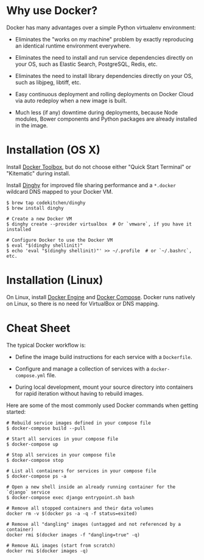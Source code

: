 # Why use Docker?

Docker has many advantages over a simple Python virtualenv environment:

  * Eliminates the "works on my machine" problem by exactly reproducing an
    identical runtime environment everywhere.

  * Eliminates the need to install and run service dependencies directly on
    your OS, such as Elastic Search, PostgreSQL, Redis, etc.

  * Eliminates the need to install library dependencies directly on your OS,
    such as libjpeg, libtiff, etc.

  * Easy continuous deployment and rolling deployments on Docker Cloud via auto
    redeploy when a new image is built.

  * Much less (if any) downtime during deployments, because Node modules,
    Bower components and Python packages are already installed in the image.

# Installation (OS X)

Install [Docker Toolbox][docker-toolbox], but do not choose either "Quick Start
Terminal" or "Kitematic" during install.

Install [Dinghy][dinghy] for improved file sharing performance and a `*.docker`
wildcard DNS mapped to your Docker VM.

    $ brew tap codekitchen/dinghy
    $ brew install dinghy

    # Create a new Docker VM
    $ dinghy create --provider virtualbox  # Or `vmware`, if you have it installed

    # Configure Docker to use the Docker VM
    $ eval "$(dinghy shellinit)"
    $ echo 'eval "$(dinghy shellinit)"' >> ~/.profile  # or `~/.bashrc`, etc.

# Installation (Linux)

On Linux, install [Docker Engine][docker-engine] and
[Docker Compose][docker-compose]. Docker runs natively on Linux, so there is no
need for VirtualBox or DNS mapping.

# Cheat Sheet

The typical Docker workflow is:

  * Define the image build instructions for each service with a `Dockerfile`.

  * Configure and manage a collection of services with a `docker-compose.yml`
    file.

  * During local development, mount your source directory into containers for
    rapid iteration without having to rebuild images.

Here are some of the most commonly used Docker commands when getting started:

    # Rebuild service images defined in your compose file
    $ docker-compose build --pull

    # Start all services in your compose file
    $ docker-compose up

    # Stop all services in your compose file
    $ docker-compose stop

    # List all containers for services in your compose file
    $ docker-compose ps -a

    # Open a new shell inside an already running container for the `django` service
    $ docker-compose exec django entrypoint.sh bash

    # Remove all stopped containers and their data volumes
    docker rm -v $(docker ps -a -q -f status=exited)

    # Remove all "dangling" images (untagged and not referenced by a container)
    docker rmi $(docker images -f "dangling=true" -q)

    # Remove ALL images (start from scratch)
    docker rmi $(docker images -q)

[dinghy]: https://github.com/codekitchen/dinghy
[docker-compose]: https://docs.docker.com/compose/install/
[docker-engine]: https://docs.docker.com/engine/installation/
[docker-toolbox]: https://www.docker.com/products/docker-toolbox
